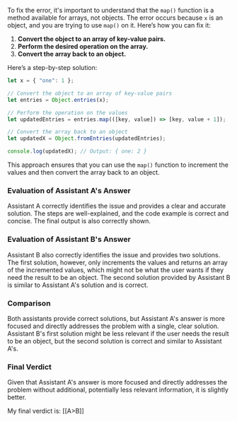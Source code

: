 
To fix the error, it's important to understand that the `map()` function is a method available for arrays, not objects. The error occurs because `x` is an object, and you are trying to use `map()` on it. Here’s how you can fix it:

1. **Convert the object to an array of key-value pairs.**
2. **Perform the desired operation on the array.**
3. **Convert the array back to an object.**

Here’s a step-by-step solution:

```javascript
let x = { "one": 1 };

// Convert the object to an array of key-value pairs
let entries = Object.entries(x);

// Perform the operation on the values
let updatedEntries = entries.map(([key, value]) => [key, value + 1]);

// Convert the array back to an object
let updatedX = Object.fromEntries(updatedEntries);

console.log(updatedX); // Output: { one: 2 }
```

This approach ensures that you can use the `map()` function to increment the values and then convert the array back to an object.

### Evaluation of Assistant A's Answer

Assistant A correctly identifies the issue and provides a clear and accurate solution. The steps are well-explained, and the code example is correct and concise. The final output is also correctly shown.

### Evaluation of Assistant B's Answer

Assistant B also correctly identifies the issue and provides two solutions. The first solution, however, only increments the values and returns an array of the incremented values, which might not be what the user wants if they need the result to be an object. The second solution provided by Assistant B is similar to Assistant A's solution and is correct.

### Comparison

Both assistants provide correct solutions, but Assistant A's answer is more focused and directly addresses the problem with a single, clear solution. Assistant B's first solution might be less relevant if the user needs the result to be an object, but the second solution is correct and similar to Assistant A's.

### Final Verdict

Given that Assistant A's answer is more focused and directly addresses the problem without additional, potentially less relevant information, it is slightly better.

My final verdict is: [[A>B]]